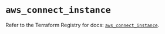 # `aws_connect_instance`

Refer to the Terraform Registry for docs: [`aws_connect_instance`](https://registry.terraform.io/providers/hashicorp/aws/5.86.0/docs/resources/connect_instance).
